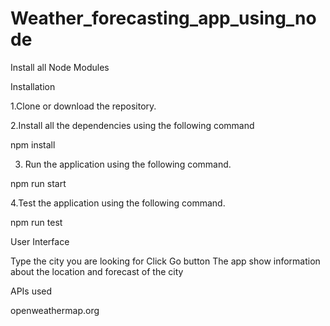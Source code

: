 # Weather_forecasting_app_using_node

Install all Node Modules 



Installation



1.Clone or download the repository.

2.Install all the dependencies using the following command

npm install

3. Run the application using the following command.

npm run start
 
 4.Test the application using the following command.

npm run test




User Interface



Type the city you are looking for
Click Go button
The app show information about the location and forecast of the city



APIs used

openweathermap.org
